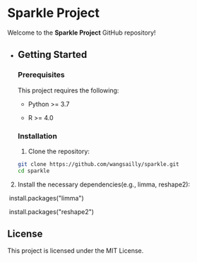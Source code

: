 # Sparkle Project

Welcome to the **Sparkle Project** GitHub repository! 

- ## Getting Started

  ### Prerequisites

  This project requires the following:

  - Python >= 3.7

  - R >= 4.0

    

  ### Installation

  1. Clone the repository:

  ```bash
  git clone https://github.com/wangsailly/sparkle.git
  cd sparkle
  ```

2. Install the necessary dependencies(e.g., limma, reshape2):

​        install.packages("limma") 

​        install.packages("reshape2")

## License

This project is licensed under the MIT License.
